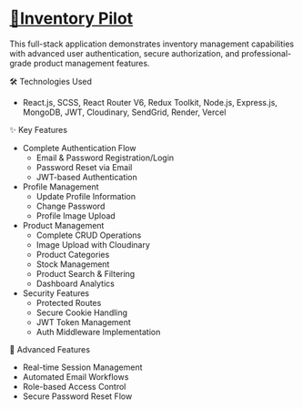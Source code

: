 # [🏦Inventory Pilot](https://inventory-pilot-one.vercel.app/)

This full-stack application demonstrates inventory management capabilities with advanced user authentication, secure authorization, and professional-grade product management features.

🛠 Technologies Used
- React.js, SCSS, React Router V6, Redux Toolkit, Node.js, Express.js, MongoDB, JWT, Cloudinary, SendGrid, Render, Vercel

✨ Key Features
- Complete Authentication Flow
  - Email & Password Registration/Login
  - Password Reset via Email
  - JWT-based Authentication
- Profile Management
  - Update Profile Information
  - Change Password
  - Profile Image Upload
- Product Management
  - Complete CRUD Operations
  - Image Upload with Cloudinary
  - Product Categories
  - Stock Management
  - Product Search & Filtering
  - Dashboard Analytics
- Security Features
  - Protected Routes
  - Secure Cookie Handling
  - JWT Token Management
  - Auth Middleware Implementation

🌟 Advanced Features
  - Real-time Session Management
  - Automated Email Workflows
  - Role-based Access Control
  - Secure Password Reset Flow
